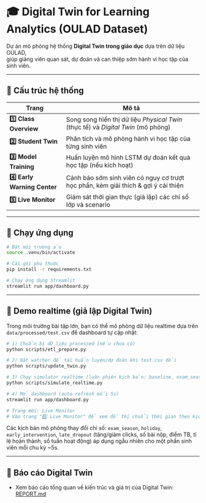 # 🎓 Digital Twin for Learning Analytics (OULAD Dataset)

Dự án mô phỏng hệ thống **Digital Twin trong giáo dục** dựa trên dữ liệu OULAD,  
giúp giảng viên quan sát, dự đoán và can thiệp sớm hành vi học tập của sinh viên.

---

## 🚀 Cấu trúc hệ thống

| Trang | Mô tả |
|-------|-------|
| **1️⃣ Class Overview** | Song song hiển thị dữ liệu *Physical Twin* (thực tế) và *Digital Twin* (mô phỏng) |
| **2️⃣ Student Twin** | Phân tích và mô phỏng hành vi học tập của từng sinh viên |
| **3️⃣ Model Training** | Huấn luyện mô hình LSTM dự đoán kết quả học tập (nếu kích hoạt) |
| **4️⃣ Early Warning Center** | Cảnh báo sớm sinh viên có nguy cơ trượt học phần, kèm giải thích & gợi ý cải thiện |
| **5️⃣ Live Monitor** | Giám sát thời gian thực (giả lập) các chỉ số lớp và scenario |

---

## 🧩 Chạy ứng dụng

```bash
# Bật môi trường ảo
source .venv/bin/activate

# Cài gói phụ thuộc
pip install -r requirements.txt

# Chạy ứng dụng Streamlit
streamlit run app/dashboard.py

```
---

## 🔴 Demo realtime (giả lập Digital Twin)

Trong môi trường bài tập lớn, bạn có thể mô phỏng dữ liệu realtime dựa trên `data/processed/test.csv` để dashboard tự cập nhật:

```bash
# 1) Chuẩn bị dữ liệu processed (nếu chưa có)
python scripts/etl_prepare.py

# 2) Bật watcher để tái huấn luyện/dự đoán khi test.csv đổi
python scripts/update_twin.py

# 3) Chạy simulator realtime (luân phiên kịch bản: baseline, exam_season, holiday...)
python scripts/simulate_realtime.py

# 4) Mở dashboard (auto-refresh mỗi 5s)
streamlit run app/dashboard.py

# Trang mới: Live Monitor
# Vào trang "5️⃣ Live Monitor" để xem đồ thị chuỗi thời gian theo kịch bản
```

Các kịch bản mô phỏng thay đổi chỉ số: `exam_season`, `holiday`, `early_intervention`, `late_dropout` (tăng/giảm clicks, số bài nộp, điểm TB, tỉ lệ hoàn thành, số tuần hoạt động) áp dụng ngẫu nhiên cho một phần sinh viên mỗi chu kỳ ~5s.

---

## 📄 Báo cáo Digital Twin
- Xem báo cáo tổng quan về kiến trúc và giá trị của Digital Twin: [REPORT.md](./REPORT.md)
